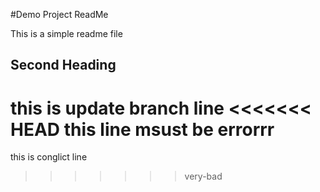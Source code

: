 #Demo Project ReadMe

This is a simple readme file

## Second Heading

this is update branch line
<<<<<<< HEAD
this line msust be errorrr
=======
this is conglict line
>>>>>>> very-bad
